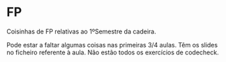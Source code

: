 # FP
Coisinhas de FP relativas ao 1ºSemestre da cadeira.

Pode estar a faltar algumas coisas nas primeiras 3/4 aulas. Têm os slides no ficheiro referente à aula.
Não estão todos os exercícios de codecheck.

